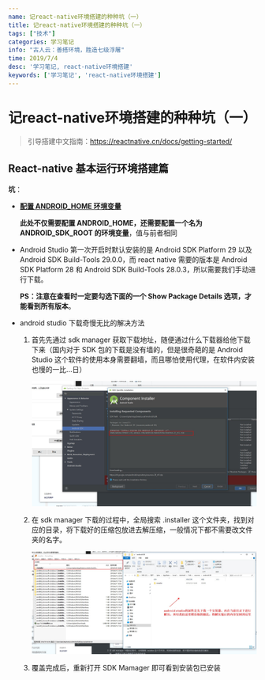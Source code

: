 ```yaml
---
name: 记react-native环境搭建的种种坑（一）
title: 记react-native环境搭建的种种坑（一）
tags: ["技术"]
categories: 学习笔记
info: "古人云：善搭环境，胜造七级浮屠"
time: 2019/7/4
desc: '学习笔记, react-native环境搭建'
keywords: ['学习笔记', 'react-native环境搭建']
---
```


# 记react-native环境搭建的种种坑（一）

>  引导搭建中文指南：https://reactnative.cn/docs/getting-started/

## React-native 基本运行环境搭建篇

**坑**：

- [**配置 ANDROID_HOME 环境变量**](https://reactnative.cn/docs/getting-started/#3-%E9%85%8D%E7%BD%AE-android-home-%E7%8E%AF%E5%A2%83%E5%8F%98%E9%87%8F)

  **此处不仅需要配置 ANDROID_HOME，还需要配置一个名为 ANDROID_SDK_ROOT 的环境变量**，值与前者相同

- Android Studio 第一次开启时默认安装的是 Android SDK Platform 29 以及 Android SDK Build-Tools 29.0.0，而 react native  需要的版本是 Android SDK Platform 28 和 Android SDK Build-Tools 28.0.3，所以需要我们手动进行下载。

  **PS：注意在查看时一定要勾选下面的一个 Show Package Details 选项，才能看到所有版本**。

- android studio 下载奇慢无比的解决方法

  1. 首先先通过 sdk manager 获取下载地址，随便通过什么下载器给他下载下来（国内对于 SDK 包的下载是没有墙的，但是很奇葩的是 Android Studio 这个软件的使用本身需要翻墙，而且哪怕使用代理，在软件内安装也慢的一比...日）

     ![Android-download1.jpg](./images/Android-download1.jpg)

  2. 在 sdk manager 下载的过程中，全局搜索 .installer 这个文件夹，找到对应的目录，将下载好的压缩包放进去解压缩，一般情况下都不需要改文件夹的名字。

     ![Android-download2.jpg](./images/Android-download2.jpg)

  3. 覆盖完成后，重新打开 SDK Mamager 即可看到安装包已安装

